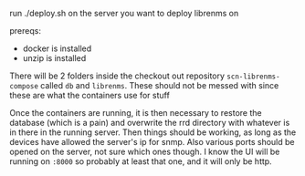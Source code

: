 run ./deploy.sh on the server you want to deploy librenms on

prereqs:
- docker is installed
- unzip is installed

There will be 2 folders inside the checkout out repository `scn-librenms-compose` called `db` and `librenms`. These should not be messed with since these are what the containers use for stuff

Once the containers are running, it is then necessary to restore the database (which is a pain) and overwrite the rrd directory with whatever is in there in the running server. Then things should be working, as long as the devices have allowed the server's ip for snmp. Also various ports should be opened on the server, not sure which ones though. I know the UI will be running on `:8000` so probably at least that one, and it will only be http.
